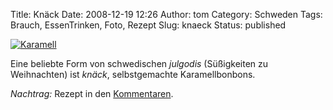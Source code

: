 Title: Knäck
Date: 2008-12-19 12:26
Author: tom
Category: Schweden
Tags: Brauch, EssenTrinken, Foto, Rezept
Slug: knaeck
Status: published

[![Karamell](http://www.fiket.de/pic/knack_s.jpg "Karamell")](http://www.fiket.de/pic/knack_l.jpg)

Eine beliebte Form von schwedischen *julgodis* (Süßigkeiten zu
Weihnachten) ist *knäck*, selbstgemachte Karamellbonbons.

*Nachtrag:* Rezept in den
[Kommentaren](http://www.fiket.de/2008/12/19/knaeck/#comments).

